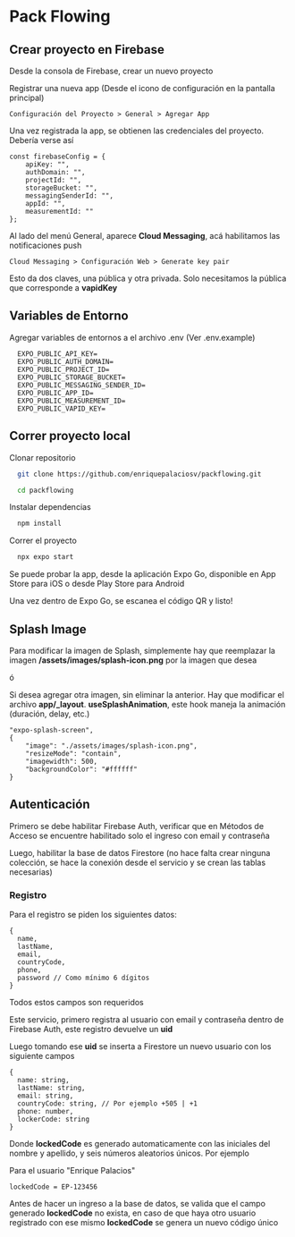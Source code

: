 
# Pack Flowing

## Crear proyecto en Firebase

Desde la consola de Firebase, crear un nuevo proyecto

Registrar una nueva app (Desde el icono de configuración en la pantalla principal)

```
Configuración del Proyecto > General > Agregar App
```

Una vez registrada la app, se obtienen las credenciales del proyecto. Debería verse así

```
const firebaseConfig = {
    apiKey: "",
    authDomain: "",
    projectId: "",
    storageBucket: "",
    messagingSenderId: "",
    appId: "",
    measurementId: ""
};
```

Al lado del menú General, aparece **Cloud Messaging**, acá habilitamos las notificaciones push

```
Cloud Messaging > Configuración Web > Generate key pair
```

Esto da dos claves, una pública y otra privada. Solo necesitamos la pública que corresponde a **vapidKey**
## Variables de Entorno

Agregar variables de entornos a el archivo .env (Ver .env.example)

```
  EXPO_PUBLIC_API_KEY=
  EXPO_PUBLIC_AUTH_DOMAIN=
  EXPO_PUBLIC_PROJECT_ID=
  EXPO_PUBLIC_STORAGE_BUCKET=
  EXPO_PUBLIC_MESSAGING_SENDER_ID=
  EXPO_PUBLIC_APP_ID=
  EXPO_PUBLIC_MEASUREMENT_ID=
  EXPO_PUBLIC_VAPID_KEY=
```
## Correr proyecto local

Clonar repositorio

```bash
  git clone https://github.com/enriquepalaciosv/packflowing.git
```

```bash
  cd packflowing
```

Instalar dependencias

```bash
  npm install
```

Correr el proyecto

```bash
  npx expo start
```

Se puede probar la app, desde la aplicación Expo Go, disponible en App Store para iOS o desde Play Store para Android

Una vez dentro de Expo Go, se escanea el código QR y listo!

## Splash Image

Para modificar la imagen de Splash, simplemente hay que reemplazar la imagen **/assets/images/splash-icon.png** por la imagen que desea 

ó

Si desea agregar otra imagen, sin eliminar la anterior. Hay que modificar el archivo **app/_layout**. **useSplashAnimation**, este hook maneja la animación (duración, delay, etc.) 

```
"expo-splash-screen",
{
    "image": "./assets/images/splash-icon.png",
    "resizeMode": "contain",
    "imagewidth": 500,
    "backgroundColor": "#ffffff"
}
```

## Autenticación

Primero se debe habilitar Firebase Auth, verificar que en Métodos de Acceso se encuentre habilitado solo el ingreso con email y contraseña

Luego, habilitar la base de datos Firestore (no hace falta crear ninguna colección, se hace la conexión desde el servicio y se crean las tablas necesarias) 

### Registro 

Para el registro se piden los siguientes datos: 
```
{
  name, 
  lastName, 
  email, 
  countryCode, 
  phone,
  password // Como mínimo 6 dígitos
}
```
Todos estos campos son requeridos

Este servicio, primero registra al usuario con email y contraseña dentro de Firebase Auth, este registro devuelve un **uid**

Luego tomando ese **uid** se inserta a Firestore un nuevo usuario con los siguiente campos

```
{
  name: string,
  lastName: string,
  email: string,
  countryCode: string, // Por ejemplo +505 | +1
  phone: number,
  lockerCode: string
}
```

Donde **lockedCode** es generado automaticamente con las iniciales del nombre y apellido, y seis números aleatorios únicos. Por ejemplo

Para el usuario "Enrique Palacios"
```
lockedCode = EP-123456
```

Antes de hacer un ingreso a la base de datos, se valida que el campo generado **lockedCode** no exista, en caso de que haya otro usuario registrado con ese mismo **lockedCode** se genera un nuevo código único
